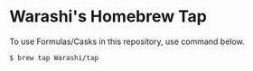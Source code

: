 # Warashi's Homebrew Tap

To use Formulas/Casks in this repository, use command below.
```sh
$ brew tap Warashi/tap
```
